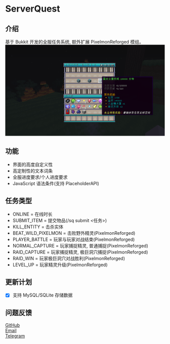 # ServerQuest
## 介绍
基于 Bukkit 开发的全服任务系统, 额外扩展 PixelmonReforged 模组。
![](./files/example.png)

## 功能
* 界面的高度自定义性
* 高定制性的文本词条
* 全服进度要求/个人进度要求
* JavaScript 语法条件(支持 PlaceholderAPI)

## 任务类型
* ONLINE = 在线时长
* SUBMIT_ITEM = 提交物品(/sq submit <任务>)
* KILL_ENTITY = 击杀实体
* BEAT_WILD_PIXELMON = 击败野外精灵(PixelmonReforged)
* PLAYER_BATTLE = 玩家与玩家对战结束(PixelmonReforged)
* NORMAL_CAPTURE = 玩家捕捉精灵, 普通捕捉(PixelmonReforged)
* RAID_CAPTURE = 玩家捕捉精灵, 极巨洞穴捕捉(PixelmonReforged)
* RAID_WIN = 玩家极巨洞穴对战胜利(PixelmonReforged)
* LEVEL_UP = 玩家精灵升级(PixelmonReforged)

## 更新计划
- [x] 支持 MySQL/SQLite 存储数据

## 问题反馈
[GitHub](https://github.com/Blank038/ServerQuest/issues)  
[Email](mailto:admin@mc9y.com)  
[Telegram](https://t.me/hy12138)